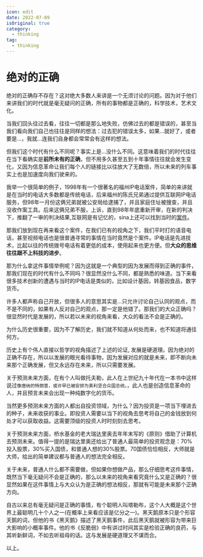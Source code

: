 ```yaml
---
icon: edit
date: 2022-07-09
isOriginal: true
category:
  - thinking
tag:
  - thinking
---
```


# 绝对的正确

绝对的正确存不存在？这对绝大多数人来讲是一个无须讨论的问题。因为对于他们来讲我们的时代就是毫无疑问的正确，所有的事物都是正确的，科学技术，艺术文化。

当我们回头往过去看，往往一切都是那么地失败，仿佛过去的都是错误的，甚至当我们看向我们自己也往往是同样的想法：过去犯的错误太多，如果...就好了，或者要是...，我就...连我们自身都会常常会有这样的想法。

但我们这个时代有什么不同呢？事实上是...没什么不同。这意味着我们的时代往往在当下看确实是**前所未有的正确**，但不用多久甚至五到十年事情往往就会发生变化，又因为信息革命让我们每个人的链接比以往放大了无数倍，所以未来的列车事实上也是加速度向我们驶来的。

我举一个很简单的例子，1998年有一个很著名的福州IP电话案件，简单的来讲就是在当时的电话大多数都是传统电话，后来福州的陈氏兄弟通过提供互联网IP电话服务，但98年一月份这俩兄弟就被公安局给逮捕了，并且家庭住址被搜查，并且没收作案工具。后来这俩兄弟不服，上诉，直到98年年底重新开审，在新的判决下，推翻了一审的判决结果,互联网是有记忆的，sina上还可以找到当时的[案件](http://book.sina.com.cn/today/2010-10-21/170129048.shtml)。

那我们放到现在再来看这个案件，在我们已有的视角之下，我们平时打的语音电话，甚至视频电话也是很普通寻常的事情在当时竟然是个案件。IP电话是先进技术，比起以往的传统拨号电话有着更低的成本，使用起来也更方便。但**大众的思维往往跟不上科技的进步**。

那为什么拿这件事情举例呢？因为这就是一个典型的因为发展而得到正确的事件，那我们现在的时代有什么不同吗？很显然没什么不同，都是熟悉的味道。当下来看很多技术创新的遭遇与当时的IP电话是类似的，比如设计基因，转基因食品，数字货币。

许多人都声称自己开放，但很多人的意思其实是...只允许讨论自己认同的观点，而不是不同的，如果有人反对自己的观点，那一定是他错了。那我们的大众正确吗？很显然时代是发展的，所以若以未来的视角来看，大众的看法不会是正确的。


为什么历史很重要，因为不了解历史，我们就不知道从何处而来，也不知道将通往何方。

历史上有个伟人直接以哲学的视角描述了上述的论证, 发展是硬道理。因为绝对的正确不存在，所以以发展的眼光看待事物，因为发展对应的就是未来，即不断向未来那个正确发展，但又永远存在未来，所以只需要发展。

关于预测未来方面，在有个人叫做托夫勒，此人在上世纪九十年代在一本书中这样说过`像唐纳的特朗普，或许早已被安排为美利坚合众国总统。`，此人也是创造信息革命的人，并且预言未来会出现一种纯数字化的货币。

当然更多预测未来方面的人都出自投资领域，为什么？因为投资是一项当下埋进去的种子，未来收获的事业。即投资人需要以当下的视角去思考将自己的金钱放到何处才可以获取收益。这需要顶级的投资人时时刻刻去思考。

关于预测未来方面，桥水基金的老大瑞达里奥去年年末写的《原则》借助了计算机去预测未来。值得一提的是瑞达里奥还给出了普通人最简单的投资观念是：70%投入股票，30%买入国债，和普通人想的30%股票。70国债恰恰相反，大师就是大师，给出的简单建议都与普通人的想法完全相反。

关于未来，普通人什么都不需要做，但如果你想做产品，那么仔细思考这件事情，既然当下毫无疑问不会是正确的，那么以未来的视角来看究竟什么又是正确的？很显然如果在这件事情上与大众认为是正确的想法相反，那就有可能是未来那个正确方向。

自古以来总有毫无疑问是正确的事情，有个聪明人叫塔勒布，这个人大概是这个世界上最聪明几十个人之一(在概率上来看应该是亿分之一)。黑天鹅原本只是个形容天鹅的词，但他的书《黑天鹅》描述了黑天鹅事件，此后黑天鹅就被形容为带来巨大影响的小概率事件。他的书《反脆弱》中有讲过时间其实是检验正确的良药，与其听新鲜词，不如去听祖母的话。这与发展是硬道理又不谋而合。

以上。
